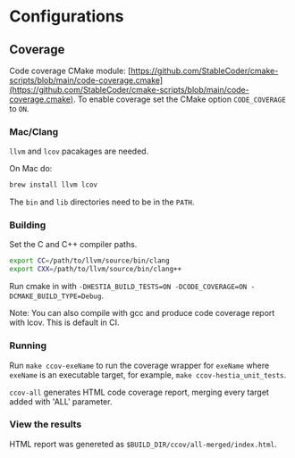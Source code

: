 # Configurations

## Coverage

Code coverage CMake module: [https://github.com/StableCoder/cmake-scripts/blob/main/code-coverage.cmake](https://github.com/StableCoder/cmake-scripts/blob/main/code-coverage.cmake). To enable coverage set the CMake option `CODE_COVERAGE` to `ON`.

### Mac/Clang

`llvm` and `lcov` pacakages are needed.

On Mac do:

```bash
brew install llvm lcov
```

The `bin` and `lib` directories need to be in the `PATH`.

### Building

Set the C and C++ compiler paths. 

```bash
export CC=/path/to/llvm/source/bin/clang
export CXX=/path/to/llvm/source/bin/clang++
```

Run cmake in with `-DHESTIA_BUILD_TESTS=ON -DCODE_COVERAGE=ON -DCMAKE_BUILD_TYPE=Debug`.

Note: You can also compile with gcc and produce code coverage report with lcov. This is default in CI.

### Running

Run `make ccov-exeName` to run the coverage wrapper for `exeName` where `exeName` is an executable target, for example, `make ccov-hestia_unit_tests`. 

`ccov-all` generates HTML code coverage report, merging every target added with 'ALL' parameter.

### View the results

HTML report was genereted as `$BUILD_DIR/ccov/all-merged/index.html`.

